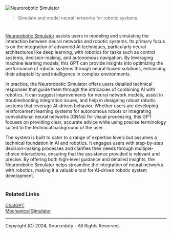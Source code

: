 ![Neurorobotic Simulator](https://github.com/user-attachments/assets/d2577202-ea55-45a0-a769-2a5598ced35b)

> Simulate and model neural networks for robotic systems.

#

[Neurorobotic Simulator](https://chatgpt.com/g/g-jvs99FMz2-neurorobotic-simulator) assists users in modeling and simulating the interaction between neural networks and robotic systems. Its primary focus is on the integration of advanced AI techniques, particularly neural architectures like deep learning, with robotics for tasks such as control systems, decision-making, and autonomous navigation. By leveraging machine learning models, this GPT can provide insights into optimizing the performance of robotic systems through neural-based solutions, enhancing their adaptability and intelligence in complex environments.

In practice, the Neurorobotic Simulator offers users detailed technical responses that guide them through the intricacies of combining AI with robotics. It can suggest improvements for neural network models, assist in troubleshooting integration issues, and help in designing robust robotic systems that leverage AI-driven behavior. Whether users are developing reinforcement learning systems for autonomous robots or integrating convolutional neural networks (CNNs) for visual processing, this GPT focuses on providing clear, accurate advice while using precise terminology suited to the technical background of the user.

The system is built to cater to a range of expertise levels but assumes a technical foundation in AI and robotics. It engages users with step-by-step decision-making processes and clarifies their needs through multiple-choice interactions, ensuring that the assistance provided is relevant and precise. By offering both high-level guidance and detailed insights, the Neurorobotic Simulator helps streamline the integration of neural networks with robotics, making it a valuable tool for AI-driven robotic system development.

#
### Related Links

[ChatGPT](https://github.com/sourceduty/ChatGPT)
<br>
[Mechanical Simulator](https://github.com/sourceduty/Mechanical_Simulator)

***
Copyright (C) 2024, Sourceduty - All Rights Reserved.
